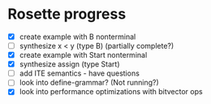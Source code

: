 # Rosette progress

- [x] create example with B nonterminal
- [ ] synthesize x < y (type B) (partially complete?)
- [x] create example with Start nonterminal
- [x] synthesize assign (type Start)
- [ ] add ITE semantics - have questions
- [ ] look into define-grammar? (Not running?)
- [x] look into performance optimizations with bitvector ops
